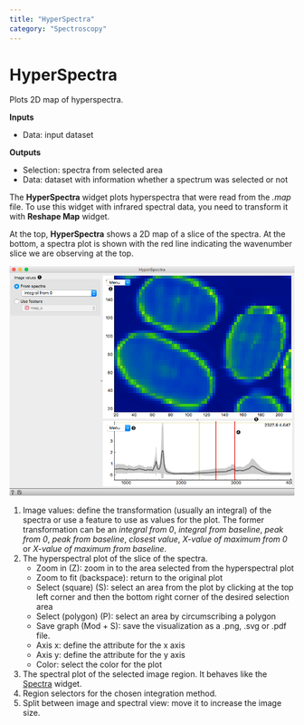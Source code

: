```yaml
---
title: "HyperSpectra"
category: "Spectroscopy"
---
```

HyperSpectra
============

Plots 2D map of hyperspectra.

**Inputs**

- Data: input dataset

**Outputs**

- Selection: spectra from selected area
- Data: dataset with information whether a spectrum was selected or not

The **HyperSpectra** widget plots hyperspectra that were read from the *.map* file. To use this widget with infrared spectral data, you need to transform it with **Reshape Map** widget.

At the top, **HyperSpectra** shows a 2D map of a slice of the spectra. At the bottom, a spectra plot is shown with the red line indicating the wavenumber slice we are observing at the top.

![](/widget-catalog/spectroscopy/images/HyperSpectra-stamped.png)

1. Image values: define the transformation (usually an integral) of the spectra or use a feature to use as values for the plot. The former transformation can be an *integral from 0*, *integral from baseline*, *peak from 0*, *peak from baseline*, *closest value*, *X-value of maximum from 0* or *X-value of maximum from baseline*.
2. The hyperspectral plot of the slice of the spectra.
   - Zoom in (Z): zoom in to the area selected from the hyperspectral plot
   - Zoom to fit (backspace): return to the original plot
   - Select (square) (S): select an area from the plot by clicking at the top left corner and then the bottom right corner of the desired selection area
   - Select (polygon) (P): select an area by circumscribing a polygon
   - Save graph (Mod + S): save the visualization as a .png, .svg or .pdf file.
   - Axis x: define the attribute for the x axis
   - Axis y: define the attribute for the y axis
   - Color: select the color for the plot
3. The spectral plot of the selected image region. It behaves like the [Spectra](/widget-catalog/spectroscopy/spectra) widget.
4. Region selectors for the chosen integration method.
5. Split between image and spectral view: move it to increase the image size.
